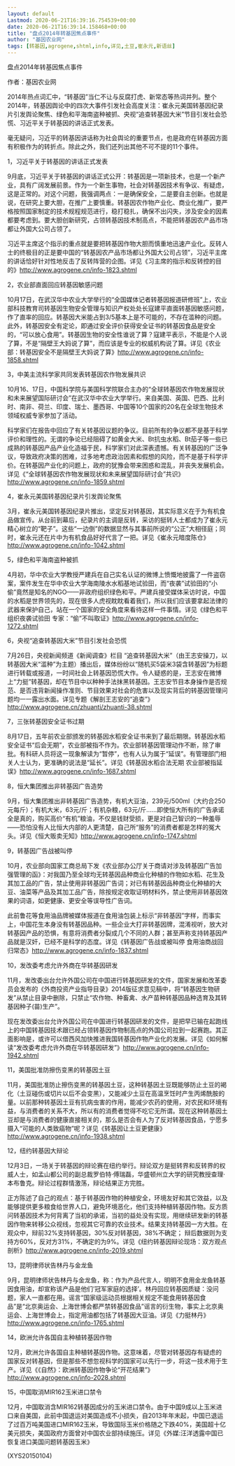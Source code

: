 ```yaml
---
layout: default
Lastmod: 2020-06-21T16:39:16.754539+00:00
date: 2020-06-21T16:39:14.158468+00:00
title: "盘点2014年转基因焦点事件"
author: "基因农业网"
tags: [转基因,agrogene,shtml,info,详见,土豆,崔永元,新语丝]
---
```


盘点2014年转基因焦点事件

作者：基因农业网

2014年热点词汇中，“转基因”当仁不让与反腐打虎、新常态等热词并列。整个2014年，转基因舆论中的四次大事件引发社会高度关注：崔永元美国转基因纪录片引发舆论聚焦、绿色和平海南盗种被抓、央视“追查转基因大米”节目引发社会恐慌、习近平关于转基因的讲话正式发表。

毫无疑问，习近平的转基因讲话称为社会舆论的重要节点，也是政府在转基因方面有积极作为的转折点。除此之外，我们还列出其他不可不提的11个事件。

1，习近平关于转基因的讲话正式发表

9月底，习近平关于转基因的讲话正式公开：转基因是一项新技术，也是一个新产业，具有广阔发展前景。作为一个新生事物，社会对转基因技术有争议、有疑虑，这是正常的。对这个问题，我强调两点：一是确保安全，二是要自主创新。也就是说，在研究上要大胆，在推广上要慎重。转基因农作物产业化、商业化推广，要严格按照国家制定的技术规程规范进行，稳打稳扎，确保不出闪失，涉及安全的因素都要考虑到。要大胆创新研究，占领转基因技术制高点，不能把转基因农产品市场都让外国大公司占领了。

习近平主席这个指示的重点就是要把转基因作物大胆而慎重地迅速产业化。反转人士的终极目的正是要中国的“转基因农产品市场都让外国大公司占领”，习近平主席的讲话恰好针对性地反击了反转阵营的企图。详见《习主席的指示和反转控的目的》http://www.agrogene.cn/info-1823.shtml

2，农业部直面回应转基因敏感问题

10月17日，在武汉华中农业大学举行的“全国媒体记者转基因报道研修班”上，农业部科技教育司转基因生物安全管理与知识产权处处长寇建平直面转基因敏感问题，作了直率的回应。转基因大米能占到3/5基本上是不可能的，不存在滥种的问题。此外，转基因安全有定论，即通过安全评价获得安全证书的转基因食品是安全的，“可以放心食用”。转基因生物的安全性谁说了算？寇建平表示，不能是个人说了算，不是“隔壁王大妈说了算”，而应该是专业的权威机构说了算。详见《农业部：转基因安全不是隔壁王大妈说了算》http://www.agrogene.cn/info-1858.shtml

3，中美主流科学家共同发表转基因农作物发展共识

10月16、17日，中国科学院与美国科学院联合主办的“全球转基因农作物发展现状和未来展望国际研讨会”在武汉华中农业大学举行。来自美国、英国、巴西、比利时、南非、荷兰、印度、瑞士、墨西哥、中国等10个国家的20名在全球生物技术领域权威专家参加了活动。

科学家们在报告中回应了有关转基因议题的争议。目前所有的争议都不是基于科学评价和理性的。无谓的争论已经阻碍了如黄金大米、Bt抗虫水稻、Bt茄子等一些已成熟的转基因产品产业化造福于民，科学家们对此深表遗憾。有关转基因的广泛争议，导致政府决策的困难，过多地考虑政治因素和假想的风险，而不是基于科学评价。在转基因产业化的问题上，政府的犹豫会带来困惑和混乱，并丧失发展机会。详见《“全球转基因农作物发展现状和未来展望国际研讨会”共识》http://www.agrogene.cn/info-1859.shtml

4，崔永元美国转基因纪录片引发舆论聚焦

3月，崔永元美国转基因纪录片推出，坚定反对转基因，其实际意义在于为有机食品做宣传。从台前到幕后，纪录片的主调是反转，采访的挺转人士都成为了崔永元精心树立的“靶子”。这些“一边倒”的数据显然与其事前所说的“公正”大相径庭；同时，崔永元还在片中为有机食品好好代言了一把。详见《崔永元暗度陈仓》http://www.agrogene.cn/info-1042.shtml

5，绿色和平海南盗种被抓

4月初，华中农业大学教授严建兵在自己实名认证的微博上愤慨地披露了一件盗窃案，案件发生在华中农业大学海南陵水水稻基地试验田，而“夜袭”试验田的“小偷”竟然是知名的NGO——非政府组织绿色和平。严建兵接受媒体采访时说，中国的水稻是世界领先的，现在很多人虎视眈眈看着我们，所以我们应该要拿起法律的武器来保护自己，站在一个国家的安全角度来看待这样一件事情。详见《绿色和平组织夜袭试验田 专家：“偷”不叫取证》http://www.agrogene.cn/info-1272.shtml

6，央视“追查转基因大米”节目引发社会恐慌

7月26日，央视新闻频道《新闻调查》栏目 “追查转基因大米”（由王志安操刀，以转基因大米“滥种”为主题）播出后，媒体纷纷以“随机买5袋米3袋含转基因”为标题进行转载或报道，一时间社会上转基因恐慌大作。令人疑惑的是，王志安在微博上“力挺”转基因，却在节目中以种种手法抹黑转基因。王志安节目本身操作是否规范、是否违背新闻操作准则、节目效果对社会的危害以及现实背后的转基因管理问题均一一露出水面。详见专题《解剖王志安的“追查”》http://www.agrogene.cn/zhuanti/zhuanti-38.shtml

7，三张转基因安全证书过期

8月17日，五年前农业部颁发的转基因水稻安全证书来到了最后期限。转基因水稻安全证书“后会无期”，农业部被指不作为。农业部转基因管理动作不断，除了审批。有科研人员将这一现象解读为“暂停”，也有人认为属于“延误”。有管理部门相关人士认为，更准确的说法是“延长”。详见《转基因水稻合法无期 农业部被指延误》http://www.agrogene.cn/info-1687.shtml

8，恒大集团推出非转基因广告造势

9月，恒大集团推出非转基因广告造势，有机大豆油，239元/500ml（大约合250元每斤）；有机大米，63元/斤；有机杂粮，63元/斤……即使恒大所有的广告承诺全是真的，购买高价“有机”粮油，不仅是钱财受损，更是对自己智识的一种羞辱——恐怕没有人比恒大内部的人更清楚，自己所“服务”的消费者都是怎样的冤大头。详见《恒大贩卖无知》http://www.agrogene.cn/info-1747.shtml

9，转基因广告战被叫停

10月，农业部向国家工商总局下发《农业部办公厅关于商请对涉及转基因广告加强管理的函》：对我国乃至全球均无转基因品种商业化种植的作物如水稻、花生及其加工品的广告，禁止使用非转基因广告词；对已有转基因品种商业化种植的大豆、油菜等产品及其加工品广告，除按规定收取证明材料外，禁止使用非转基因效果的词语，如更健康、更安全等误导性广告词。

此前鲁花等食用油品牌被媒体报道在食用油包装上标示“非转基因”字样，而事实上，中国花生本身没有转基因品种。一些企业大打非转基因牌，混淆视听，放大对转基因产品的恐惧，有意将消费者分裂成几个不同的人群；甚至声称支持转基因产品就是汉奸，已经不是科学的态度。详见《转基因广告战或被叫停 食用油商战回归常态》http://www.agrogene.cn/info-1837.shtml

10，发改委考虑允许外商在华转基因研发

11月，发改委出台允许外国公司在中国进行转基因研发的文件，国家发展和改革委员会发布的《外商投资产业指导目录》2014版征求意见稿中，将“转基因生物研发”从禁止目录中删除，只禁止“农作物、种畜禽、水产苗种转基因品种选育及其转基因种子(苗)生产”。

现在发改委出台允许外国公司在中国进行转基因研发的文件，是把早已输在起跑线上的中国转基因技术跟已经占领转基因作物制高点的外国公司拉到一起赛跑。其正面影响是，或许可以借西风加快推进我国转基因作物产业化的发展。详见《如何解读“发改委考虑允许外商在华转基因研发”》http://www.agrogene.cn/info-1942.shtml

11，美国批准防擦伤变黑的转基因土豆

11月，美国批准防止擦伤变黑的转基因土豆，这种转基因土豆既能够防止土豆的褐化（土豆碰伤或切片以后不会变黑），又能减少土豆在高温烹饪时产生丙烯酰胺的量。以前那种转基因土豆有抗病虫害的作用，能减少农药的使用，对农民和环境有益，与消费者的关系不大，所以有的消费者觉得不吃它无所谓。现在这种转基因土豆却是与消费者的健康直接相关的，那么是否会有人为了反对转基因食品，宁愿多摄入“可能的人类致癌物”呢？详见《转基因让土豆更健康》http://www.agrogene.cn/info-1938.shtml

12，纽约转基因大辩论

12月3日，一场关于转基因的辩论赛在纽约举行。辩论双方是挺转界和反转界的权威人士，如孟山都公司的副总裁罗伯特·傅瑞磊，华盛顿州立大学的研究教授查理·本布鲁克。辩论过程群情激荡，辩论结果正方完胜。

正方陈述了自己的观点：基于转基因作物的种植安全，环境友好和其它效益，以及能够提供更多粮食给世界人口，避免环境恶化，他们支持种植转基因作物。反方质问转基因技术为何背离了当初的承诺，当初的益处没有实现，用继续研发新的转基因作物来转移公众视线，忽视其它可靠的农业技术。结果支持转基因一方大胜。在观众中，辩前32%支持转基因，30%反对转基因，38%不确定； 辩后数据则为支持方60%，反对方31%，不确定的为9%。详见《纽约转基因辩论现场：双方观点剖析》http://www.agrogene.cn/info-2019.shtml

13，昆明律师状告林丹与金龙鱼

9月，昆明律师状告林丹与金龙鱼，称：作为产品代言人，明明不食用金龙鱼转基因食用油，却宣称该产品是他们’冠军家庭的选择’。林丹回应转基因质疑：没问题，家人一直都在用。谣言“国家级运动员根据相关规定不能食用转基因食品”是“北京奥运会、上海世博会都严禁转基因食品”谣言的衍生物，事实上北京奥运会、上海世博会上，指定用油都包括了转基因大豆油。详见《力挺林丹》http://www.agrogene.cn/info-1765.shtml

14，欧洲允许各国自主种植转基因作物

12月，欧洲允许各国自主种植转基因作物。这意味着，尽管对转基因存有疑虑的国家反对转基因，但是那些不想忽视科学的国家可以先行一步，将这一技术用于生产。详见《《自然》：欧洲转基因作物争论“开花结果”》http://www.agrogene.cn/info-2028.shtml

15，中国取消MIR162玉米进口禁令

12月，中国取消含MIR162转基因成分的玉米进口禁令。由于中国9成以上玉米进口来自美国，此前中国退运对美国造成不小损失，自2013年年末起，中国已退运了过百万吨美国进口MIR162玉米，导致国际玉米价格随之下跌40%，美国超十亿美元损失，美国政府方面曾对中国农业部持续施压。详见《外媒:汪洋透露中国已恢复进口美国问题转基因玉米》

(XYS20150104)

